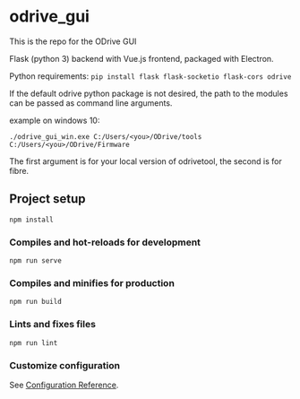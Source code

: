 # odrive_gui
This is the repo for the ODrive GUI

Flask (python 3) backend with Vue.js frontend, packaged with Electron.

Python requirements: `pip install flask flask-socketio flask-cors odrive`

If the default odrive python package is not desired, the path to the modules can be passed as command line arguments.

example on windows 10: 
```
./odrive_gui_win.exe C:/Users/<you>/ODrive/tools C:/Users/<you>/ODrive/Firmware
```

The first argument is for your local version of odrivetool, the second is for fibre.

## Project setup
```
npm install
```

### Compiles and hot-reloads for development
```
npm run serve
```

### Compiles and minifies for production
```
npm run build
```

### Lints and fixes files
```
npm run lint
```

### Customize configuration
See [Configuration Reference](https://cli.vuejs.org/config/).
